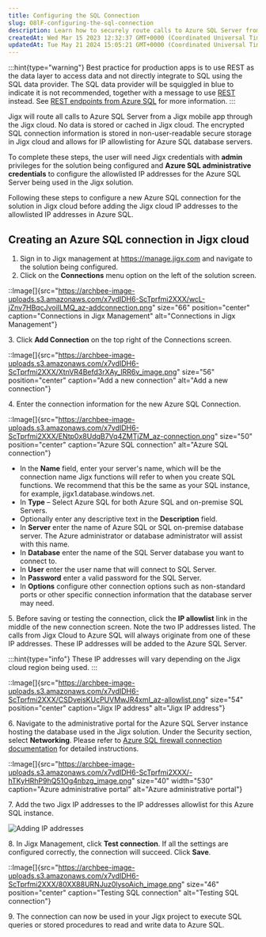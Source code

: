 ```yaml
---
title: Configuring the SQL Connection
slug: O8lF-configuring-the-sql-connection
description: Learn how to securely route calls to Azure SQL Server from a mobile app through Jigx Cloud. This document explains the step-by-step process, from creating the Azure SQL connection in Jigx Cloud to testing and saving the configuration. With Jigx's encrypte
createdAt: Wed Mar 15 2023 12:32:37 GMT+0000 (Coordinated Universal Time)
updatedAt: Tue May 21 2024 15:05:21 GMT+0000 (Coordinated Universal Time)
---
```


:::hint{type="warning"}
Best practice for production apps is to use REST as the data layer to access data and not directly integrate to SQL using the SQL data provider. The SQL data provider will be squiggled in blue to indicate it is not recommended, together with a message to use [REST](docId\:jrbaNsm-OJn3nf4_dn_Hu) instead. See [REST endpoints from Azure SQL](docId\:eOUi2cPYynsdRuK-TobDp) for more information. 
:::

Jigx will route all calls to Azure SQL Server from a Jigx mobile app through the Jigx cloud. No data is stored or cached in Jigx cloud. The encrypted SQL connection information is stored in non-user-readable secure storage in Jigx cloud and allows for IP allowlisting for Azure SQL database servers. 

To complete these steps, the user will need Jigx credentials with **admin** privileges for the solution being configured and **Azure SQL administrative credentials** to configure the allowlisted IP addresses for the Azure SQL Server being used in the Jigx solution.

Following these steps to configure a new Azure SQL connection for the solution in Jigx cloud before adding the Jigx cloud IP addresses to the allowlisted IP addresses in Azure SQL.

## Creating an Azure SQL connection in Jigx cloud

1. Sign in to Jigx management at <a href="https://manage.jigx.com" target="_blank">https\://manage.jigx.com</a> and navigate to the solution being configured.
2. Click on the **Connections** menu option on the left of the solution screen.

::Image[]{src="https://archbee-image-uploads.s3.amazonaws.com/x7vdIDH6-ScTprfmi2XXX/wcL-jZnv7HBqcJvoiILMQ_az-addconnection.png" size="66" position="center" caption="Connections in Jigx Management" alt="Connections in Jigx Management"}

3\. Click **Add Connection** on the top right of the Connections screen.

::Image[]{src="https://archbee-image-uploads.s3.amazonaws.com/x7vdIDH6-ScTprfmi2XXX/XtnVR4Befd3rXAy_lRR6v_image.png" size="56" position="center" caption="Add a new connection" alt="Add a new connection"}

4\. Enter the connection information for the new Azure SQL Connection.

::Image[]{src="https://archbee-image-uploads.s3.amazonaws.com/x7vdIDH6-ScTprfmi2XXX/ENtp0x8UdqB7Vq4ZMTjZM_az-connection.png" size="50" position="center" caption="Azure SQL connection" alt="Azure SQL connection"}

- In the **Name** field, enter your server's name, which will be the connection name Jigx functions will refer to when you create SQL functions. We recommend that this be the same as your SQL instance, for example, jigx1.database.windows.net.
- In **Type** – Select Azure SQL for both Azure SQL and on-premise SQL Servers.
- Optionally enter any descriptive text in the **Description** field.
- In **Server** enter the name of Azure SQL or SQL on-premise database server. The Azure administrator or database administrator will assist with this name.
- In **Database** enter the name of the SQL Server database you want to connect to. 
- In **User** enter the user name that will connect to SQL Server.
- In **Password** enter a valid password for the SQL Server.
- In **Options** configure other connection options such as non-standard ports or other specific connection information that the database server may need. 

5\. Before saving or testing the connection, click the **IP allowlist** link in the middle of the new connection screen. Note the two IP addresses listed. The calls from Jigx Cloud to Azure SQL will always originate from one of these IP addresses. These IP addresses will be added to the Azure SQL Server.

:::hint{type="info"}
These IP addresses will vary depending on the Jigx cloud region being used.
:::

::Image[]{src="https://archbee-image-uploads.s3.amazonaws.com/x7vdIDH6-ScTprfmi2XXX/CSDvejsKUcPUVMwJR4xmI_az-allowlist.png" size="54" position="center" caption="Jigx IP address" alt="Jigx IP address"}

6\. Navigate to the administrative portal for the Azure SQL Server instance hosting the database used in the Jigx solution. Under the Security section, select **Networking**. Please refer to <a href="https://learn.microsoft.com/en-us/azure/azure-sql/database/firewall-configure?view=azuresql" target="_blank">Azure SQL firewall connection documentation</a> for detailed instructions.



::Image[]{src="https://archbee-image-uploads.s3.amazonaws.com/x7vdIDH6-ScTprfmi2XXX/-hTKyHRhP9hQ51Og4nbzg_image.png" size="40" width="530" caption="Azure administrative portal" alt="Azure administrative portal"}

7\. Add the two Jigx IP addresses to the IP addresses allowlist for this Azure SQL instance.

![Adding IP addresses](https://archbee-image-uploads.s3.amazonaws.com/x7vdIDH6-ScTprfmi2XXX/wA4LuzjcE8nP0_T6FGDZ4_image.png "Adding IP addresses")

8\. In Jigx Management, click **Test connection**. If all the settings are configured correctly, the connection will succeed. Click **Save**.

::Image[]{src="https://archbee-image-uploads.s3.amazonaws.com/x7vdIDH6-ScTprfmi2XXX/80XX88URNJuz0lysoAich_image.png" size="46" position="center" caption="Testing SQL connection" alt="Testing SQL connection"}

9\. The connection can now be used in your Jigx project to execute SQL queries or stored procedures to read and write data to Azure SQL.
